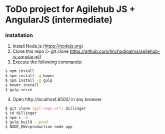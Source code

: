 # ToDo project for Agilehub JS + AngularJS (intermediate)

### Installation

1. Install Node.js (https://nodejs.org)
2. Clone this repo (> git clone https://github.com/tinchodipalma/agilehub-js-angular.git)
3. Execute the following commands:
```sh
$ npm install
$ npm install -g bower
$ npm install -g gulp
$ bower install
$ gulp serve
```
4. Open http://localhost:9500/ in any browser
```sh
$ git clone [git-repo-url] dillinger
$ cd dillinger
$ npm i -d
$ gulp build --prod
$ NODE_ENV=production node app
```
